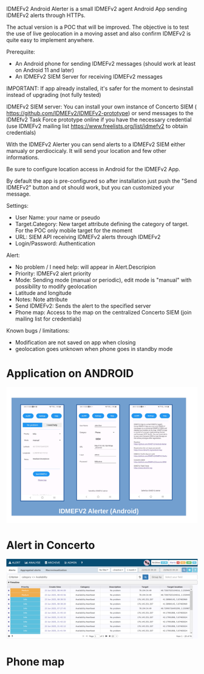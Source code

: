IDMEFv2 Android Alerter is a small IDMEFv2 agent Android App sending IDMEFv2 alerts through HTTPs.

The actual version is a POC that will be improved. The objective is to test the use of live geolocation in a moving asset and also confirm IDMEFv2 is quite easy to implement anywhere.

Prerequiite:
- An Android phone for sending IDMEFv2 messages (should work at least on Android 11 and later)
- An IDMEFv2 SIEM Server for receiving IDMEFv2 messages

IMPORTANT: If app already installed, it's safer for the moment to desinstall instead of upgrading (not fully tested)

IDMEFv2 SIEM server: You can install your own instance of Concerto SIEM ( https://github.com/IDMEFv2/IDMEFv2-prototype) or send messages to the IDMEfv2 Task Force prototype online if you have the necessary credential (use IDMEFv2 mailing list https://www.freelists.org/list/idmefv2 to obtain credentials)

With the IDMEFv2 Alerter you can send alerts to a IDMEFv2 SIEM either manualy or perdiocicaly. It will send your location and few other informations.

Be sure to configure location access in Android for the IDMEFv2 App.

By default the app is pre-configured so after installation just push the "Send IDMEFv2" button and ot should work, but you can customized your message.

Settings:
- User Name: your name or pseudo
- Target.Category: New target attribute defining the category of target. For the POC only mobile target for the moment
- URL: SIEM API receiving IDMEFv2 alerts through IDMEFv2
- Login/Password: Authentication

Alert:
- No problem / I need help: will appear in Alert.Descripion 
- Priority: IDMEFv2 alert priority
- Mode: Sending mode (manual or periodic), edit mode is "manual" with possibility to modify geolocation
- Latitude and longitude
- Notes: Note attribute
- Send IDMEFv2: Sends the alert to the specified server
- Phone map: Access to the map on the centralized Concerto SIEM (join mailing list for credentials)

Known bugs / limitations:
- Modification are not saved on app when closing
- geolocation goes unknown when phone goes in standby mode

# Application on ANDROID

![screenshot](docs/ANDROID.png)

# Alert in Concerto

![screenshot_alert_state](docs/example.png)

# Phone map 


